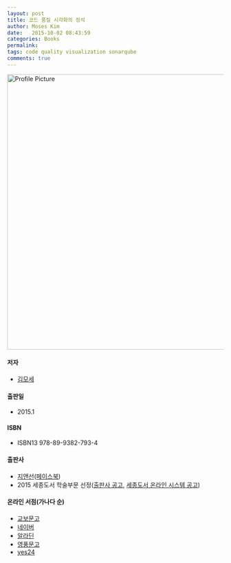 ```yaml
---
layout: post
title: 코드 품질 시각화의 정석
author: Moses Kim
date:   2015-10-02 08:43:59
categories: Books
permalink:
tags: code quality visualization sonarqube
comments: true
---
```


<img src="{{ site.baseurl }}assets/books/sonarqube.jpg" title="Profile Picture" class="profile" width="640">

#### 저자
- [김모세](/about)

#### 출판일
- 2015.1

#### ISBN
- ISBN13 978-89-9382-793-4

#### 출판사
- [지앤선](http://jinson.tistory.com/)([페이스북](https://www.facebook.com/JiandSon))
- 2015 세종도서 학술부문 선정([출판사 공고](http://jinson.tistory.com/273), [세종도서 온라인 시스템 공고](http://bookapply.kpipa.or.kr/front/board.act?BID=1BI4DJHy9H&BCA=&CMD=v&BRD000=3603&PAG=0))

#### 온라인 서점(가나다 순)
- [교보문고](http://www.kyobobook.co.kr/product/detailViewKor.laf?ejkGb=KOR&mallGb=KOR&barcode=9788993827934&orderClick=LEA&Kc=)
- [네이버](http://book.naver.com/bookdb/book_detail.nhn?bid=8733236)
- [알라딘](http://www.aladin.co.kr/shop/wproduct.aspx?ItemId=52412312)
- [영풍문고](http://www.ypbooks.co.kr/m_detail_view.yp?code=100578379&header_nav=01)
- [yes24](http://www.yes24.com/24/Goods/16370970?Acode=101)
